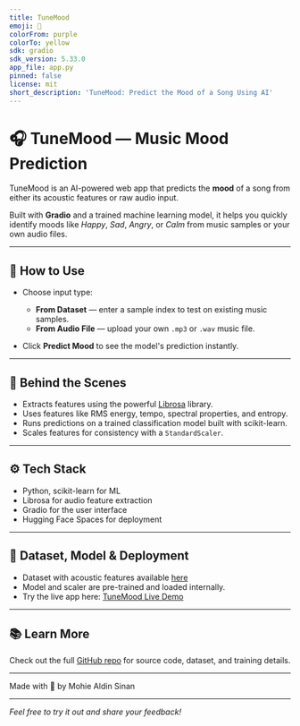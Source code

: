 ```yaml
---
title: TuneMood
emoji: 🎵
colorFrom: purple
colorTo: yellow
sdk: gradio
sdk_version: 5.33.0
app_file: app.py
pinned: false
license: mit
short_description: 'TuneMood: Predict the Mood of a Song Using AI'
---
```


# 🎧 TuneMood — Music Mood Prediction

TuneMood is an AI-powered web app that predicts the **mood** of a song from either its acoustic features or raw audio input.

Built with **Gradio** and a trained machine learning model, it helps you quickly identify moods like *Happy*, *Sad*, *Angry*, or *Calm* from music samples or your own audio files.

---

## 🚀 How to Use

- Choose input type:
  - **From Dataset** — enter a sample index to test on existing music samples.
  - **From Audio File** — upload your own `.mp3` or `.wav` music file.

- Click **Predict Mood** to see the model's prediction instantly.

---

## 🧠 Behind the Scenes

- Extracts features using the powerful [Librosa](https://librosa.org/) library.
- Uses features like RMS energy, tempo, spectral properties, and entropy.
- Runs predictions on a trained classification model built with scikit-learn.
- Scales features for consistency with a `StandardScaler`.

---

## ⚙️ Tech Stack

- Python, scikit-learn for ML  
- Librosa for audio feature extraction  
- Gradio for the user interface  
- Hugging Face Spaces for deployment

---

## 📂 Dataset, Model & Deployment

- Dataset with acoustic features available [here](https://github.com/Mohie-Aldin-Sinan/TuneMood/blob/main/data/Acoustic%20Features.csv)  
- Model and scaler are pre-trained and loaded internally.  
- Try the live app here: [TuneMood Live Demo](https://huggingface.co/spaces/Mohie-Aldin-Sinan/TuneMood)

---

## 📚 Learn More

Check out the full [GitHub repo](https://github.com/Mohie-Aldin-Sinan/TuneMood) for source code, dataset, and training details.

---

Made with 💜 by Mohie Aldin Sinan

---

*Feel free to try it out and share your feedback!*

